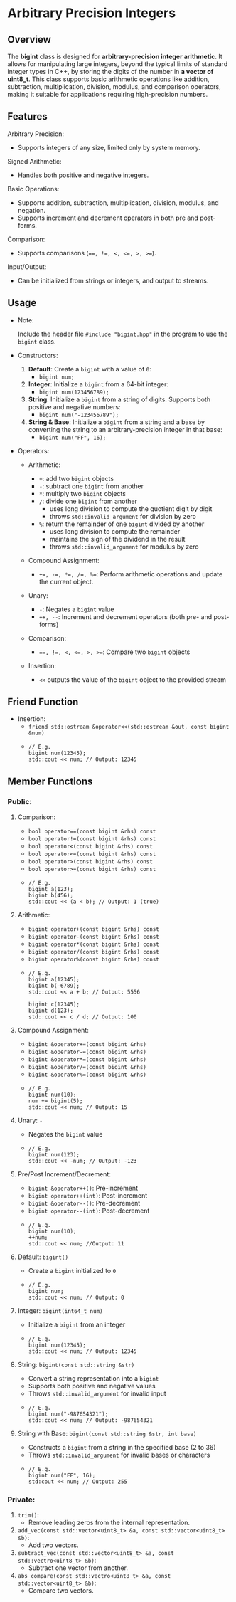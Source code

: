 # Arbitrary Precision Integers

## Overview
The **bigint** class is designed for **arbitrary-precision integer arithmetic**. It allows for manipulating large integers, beyond the typical limits of standard integer types in C++, by storing the digits of the number in **a vector of uint8_t**. This class supports basic arithmetic operations like addition, subtraction, multiplication, division, modulus, and comparison operators, making it suitable for applications requiring high-precision numbers.

## Features
Arbitrary Precision: 
- Supports integers of any size, limited only by system memory.

Signed Arithmetic: 
- Handles both positive and negative integers.

Basic Operations: 
- Supports addition, subtraction, multiplication, division, modulus, and negation.
- Supports increment and decrement operators in both pre and post-forms.

Comparison: 
- Supports comparisons (`==, !=, <, <=, >, >=`).

Input/Output: 
- Can be initialized from strings or integers, and output to streams.

## Usage
- Note:

    Include the header file `#include "bigint.hpp"` in the program to use the `bigint` class.
- Constructors:

    1. **Default**: Create a `bigint` with a value of `0`:
       - `bigint num;`
    2. **Integer**: Initialize a `bigint` from a 64-bit integer:
       - `bigint num(123456789);`
    3. **String**: Initialize a `bigint` from a string of digits. Supports both positive and negative numbers:
       - `bigint num("-123456789");`
    4. **String & Base**: Initialize a `bigint` from a string and a base by converting the string to an arbitrary-precision integer in that base:
       - `bigint num("FF", 16);`
- Operators:

    - Arithmetic:
        * `+`: add two `bigint` objects
        * `-`: subtract one `bigint` from another
        * `*`: multiply two `bigint` objects
        * `/`: divide one `bigint` from another
          - uses long division to compute the quotient digit by digit
          - throws `std::invalid_argument` for division by zero
        * `%`: return the remainder of one `bigint` divided by another
          - uses long division to compute the remainder
          - maintains the sign of the dividend in the result
          - throws `std::invalid_argument` for modulus by zero

    - Compound Assignment:
        * `+=, -=, *=, /=, %=`: Perform arithmetic operations and update the current object.

    - Unary:
        * `-`: Negates a `bigint` value
        * `++, --`: Increment and decrement operators (both pre- and post- forms)

    - Comparison:
        * `==, !=, <, <=, >, >=`: Compare two `bigint` objects

    - Insertion:
        * `<<` outputs the value of the `bigint` object to the provided stream

## Friend Function
- Insertion:
  * `friend std::ostream &operator<<(std::ostream &out, const bigint &num)`
  * ```
    // E.g.
    bigint num(12345);
    std::cout << num; // Output: 12345
    ```

## Member Functions
### Public:
1. Comparison:
    - `bool operator==(const bigint &rhs) const`
    - `bool operator!=(const bigint &rhs) const`
    - `bool operator<(const bigint &rhs) const`
    - `bool operator<=(const bigint &rhs) const`
    - `bool operator>(const bigint &rhs) const`
    - `bool operator>=(const bigint &rhs) const`
    - ```
      // E.g.
      bigint a(123);
      bigint b(456);
      std::cout << (a < b); // Output: 1 (true)
      ```

2. Arithmetic:
    - `bigint operator+(const bigint &rhs) const`
    - `bigint operator-(const bigint &rhs) const`
    - `bigint operator*(const bigint &rhs) const`
    - `bigint operator/(const bigint &rhs) const`
    - `bigint operator%(const bigint &rhs) const`
    - ```
      // E.g.
      bigint a(12345);
      bigint b(-6789);
      std::cout << a + b; // Output: 5556

      bigint c(12345);
      bigint d(123);
      std::cout << c / d; // Output: 100
      ```

3. Compound Assignment:
    - `bigint &operator+=(const bigint &rhs)`
    - `bigint &operator-=(const bigint &rhs)`
    - `bigint &operator*=(const bigint &rhs)`
    - `bigint &operator/=(const bigint &rhs)`
    - `bigint &operator%=(const bigint &rhs)`
    - ```
      // E.g.
      bigint num(10);
      num += bigint(5);
      std::cout << num; // Output: 15
      ```

4. Unary: `-`
    - Negates the `bigint` value
    - ```
      // E.g.
      bigint num(123);
      std::cout << -num; // Output: -123
      ```

5. Pre/Post Increment/Decrement:
    - `bigint &operator++()`: Pre-increment
    - `bigint operator++(int)`: Post-increment
    - `bigint &operator--()`: Pre-decrement
    - `bigint operator--(int)`: Post-decrement
    - ```
      // E.g.
      bigint num(10);
      ++num;
      std::cout << num; //Output: 11
      ```

6. Default: `bigint()`
    - Create a `bigint` initialized to `0`
    - ```
      // E.g.
      bigint num;
      std::cout << num; // Output: 0
      ```

7. Integer: `bigint(int64_t num)`
    - Initialize a `bigint` from an integer
    - ```
      // E.g.
      bigint num(12345);
      std::cout << num; // Output: 12345
      ```

8. String: `bigint(const std::string &str)`
    - Convert a string representation into a `bigint`
    - Supports both positive and negative values
    - Throws `std::invalid_argument` for invalid input
    - ```
      // E.g.
      bigint num("-987654321");
      std::cout << num; // Output: -987654321
      ```

9. String with Base: `bigint(const std::string &str, int base)`
    - Constructs a `bigint` from a string in the specified base (2 to 36)
    - Throws `std::invalid_argument` for invalid bases or characters
    - ```
      // E.g.
      bigint num("FF", 16);
      std:cout << num; // Output: 255
      ```

### Private:
1. `trim()`:
    - Remove leading zeros from the internal representation.
2. `add_vec(const std::vector<uint8_t> &a, const std::vector<uint8_t> &b)`:
    - Add two vectors.
3. `subtract_vec(const std::vector<uint8_t> &a, const std::vectro<uint8_t> &b)`:
    - Subtract one vector from another.
4. `abs_compare(const std::vectro<uint8_t> &a, const std::vector<uint8_t> &b)`:
    - Compare two vectors.

